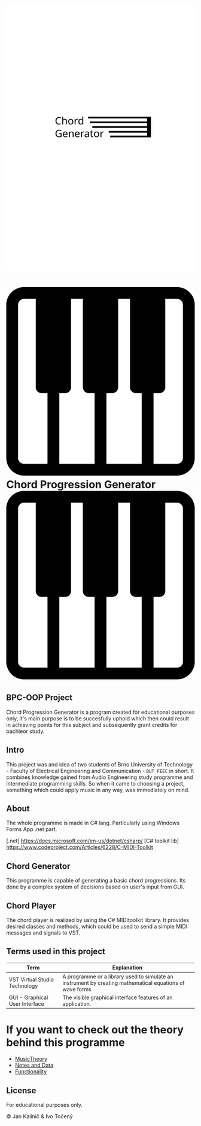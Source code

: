 ![logo](img/logo.svg)
# ![icon](img/icon.svg) Chord Progression Generator ![icon](img/icon.svg)

## BPC-OOP Project
Chord Progression Generator is a program created for educational purposes only, it's main purpose is to be succesfully uphold which then could result in achieving points for this subject and subsequently grant credits for bachleor study.

## Intro
This project was and idea of two students of Brno University of Technology - Faculty of Electrical Engineering and Communication - `BUT FEEC`  in short. It combines knowledge gained from Audio Engineering study programme and intermediate programming skills. So when it came to choosing a project, something which could apply music in any way, was immediately on mind.

## About 
The whole programme is made in C# lang. Particularly using Windows Forms App .net part.

[.net] https://docs.microsoft.com/en-us/dotnet/csharp/
[C# toolkit lib] https://www.codeproject.com/Articles/6228/C-MIDI-Toolkit

## Chord Generator
This programme is capable of generating a basic chord progressions. Its done by a complex system of decisions based on user's  input from GUI.

## Chord Player
The chord player is realized by using the C# MIDItoolkit library. It provides desired classes and methods, which could be used to send a simple MIDI messages and signals to VST.

## Terms used in this project
| Term | Explanation |
| ------ | ------ |
| VST Virtual Studio Technology | A programme or a library used to simulate an instrument by creating mathematical equations of wave forms |
| GUI - Graphical User Interface | The visible graphical interface features of an application. |

# If you want to check out the theory behind this programme
* [MusicTheory](documentation/MusicTheory.md)
* [Notes and Data](documentation/NoteFrequency.md)
* [Functionality](documentation/Functionality.md)

## License
For educational purposes only.

© Jan Kalinič & Ivo Točený
